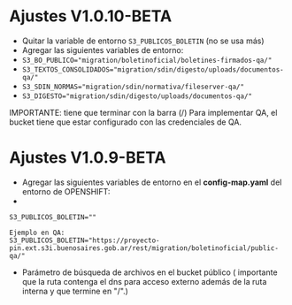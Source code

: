 # Ajustes V1.0.10-BETA
- Quitar la variable de entorno `S3_PUBLICOS_BOLETIN` (no se usa más)
- Agregar las siguientes variables de entorno: 
- `S3_BO_PUBLICO="migration/boletinoficial/boletines-firmados-qa/"` 
- `S3_TEXTOS_CONSOLIDADOS="migration/sdin/digesto/uploads/documentos-qa/"`
- `S3_SDIN_NORMAS="migration/sdin/normativa/fileserver-qa/"`
- `S3_DIGESTO="migration/sdin/digesto/uploads/documentos-qa/"`

IMPORTANTE: tiene que terminar con la barra (/) 
Para implementar QA, el bucket tiene que estar configurado con las credenciales de QA.


# Ajustes V1.0.9-BETA

 - Agregar las siguientes variables de entorno en el  **config-map.yaml** del entorno de OPENSHIFT:
 - 

    S3_PUBLICOS_BOLETIN=""
    
    Ejemplo en QA:
    S3_PUBLICOS_BOLETIN="https://proyecto-pin.ext.s3i.buenosaires.gob.ar/rest/migration/boletinoficial/public-qa/"

- Parámetro de búsqueda de archivos en el bucket público ( importante que la ruta contenga el dns para acceso externo además de la ruta interna y que termine en "/".) 
